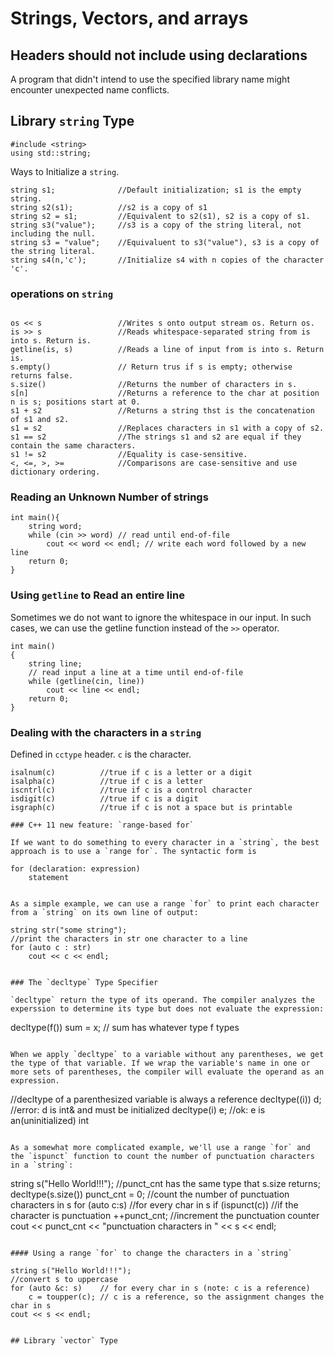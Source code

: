 # Strings, Vectors, and arrays

## Headers should not include using declarations

A program that didn't intend to use the specified library name might encounter unexpected name conflicts.

## Library `string` Type

```
#include <string>
using std::string;
```

Ways to Initialize a `string`.

```
string s1;              //Default initialization; s1 is the empty string.
string s2(s1); 			//s2 is a copy of s1
string s2 = s1; 		//Equivalent to s2(s1), s2 is a copy of s1.
string s3("value");		//s3 is a copy of the string literal, not including the null.
string s3 = "value";	//Equivaluent to s3("value"), s3 is a copy of the string literal.
string s4(n,'c');		//Initialize s4 with n copies of the character 'c'.
```

### operations on `string`

```

os << s 				//Writes s onto output stream os. Return os.
is >> s 				//Reads whitespace-separated string from is into s. Return is.
getline(is, s)			//Reads a line of input from is into s. Return is.
s.empty()				// Return trus if s is empty; otherwise returns false.
s.size()				//Returns the number of characters in s.
s[n]					//Returns a reference to the char at position n is s; positions start at 0.
s1 + s2					//Returns a string thst is the concatenation of s1 and s2.
s1 = s2					//Replaces characters in s1 with a copy of s2.
s1 == s2				//The strings s1 and s2 are equal if they contain the same characters.
s1 != s2				//Equality is case-sensitive.
<, <=, >, >=			//Comparisons are case-sensitive and use dictionary ordering.

```

### Reading an Unknown Number of strings

```
int main(){
	string word;
	while (cin >> word) // read until end-of-file
		cout << word << endl; // write each word followed by a new line
	return 0;	
}
```

### Using `getline` to Read an entire line

Sometimes we do not want to ignore the whitespace in our input. In such cases, we can use the getline function instead of the `>>` operator.

```
int main()
{
	string line;
	// read input a line at a time until end-of-file 
	while (getline(cin, line))
		cout << line << endl;
	return 0;
}

```

### Dealing with the characters in a `string`

Defined in `cctype` header. `c` is the character.

```
isalnum(c)			//true if c is a letter or a digit
isalpha(c)			//true if c is a letter
iscntrl(c)			//true if c is a control character
isdigit(c)			//true if c is a digit
isgraph(c)			//true if c is not a space but is printable

### C++ 11 new feature: `range-based for`

If we want to do something to every character in a `string`, the best approach is to use a `range for`. The syntactic form is

```

	for (declaration: expression)
		statement
```

As a simple example, we can use a range `for` to print each character from a `string` on its own line of output:

```
	string str("some string");
	//print the characters in str one character to a line
	for (auto c : str)
		cout << c << endl;
```

### The `decltype` Type Specifier

`decltype` return the type of its operand. The compiler analyzes the experssion to determine its type but does not evaluate the expression:

```
decltype(f()) sum = x; // sum has whatever type f types
```

When we apply `decltype` to a variable without any parentheses, we get the type of that variable. If we wrap the variable's name in one or more sets of parentheses, the compiler will evaluate the operand as an expression.

```
//decltype of a parenthesized variable is always a reference
decltype((i)) d; //error: d is int& and must be initialized
decltype(i) e; //ok: e is an(uninitialized) int
```

As a somewhat more complicated example, we'll use a range `for` and the `ispunct` function to count the number of punctuation characters in a `string`:

```
string s("Hello World!!!");
//punct_cnt has the same type that s.size returns;
decltype(s.size()) punct_cnt = 0;
//count the number of punctuation characters in s
for (auto c:s)			//for every char in s
	if (ispunct(c))		//if the character is punctuation
		++punct_cnt;	//increment the punctuation counter
cout << punct_cnt
	<< "punctuation characters in " << s << endl;
```

#### Using a range `for` to change the characters in a `string`

```
	string s("Hello World!!!");
	//convert s to uppercase
	for (auto &c: s)	// for every char in s (note: c is a reference)
		c = toupper(c);	// c is a reference, so the assignment changes the char in s 
	cout << s << endl;
```

## Library `vector` Type

